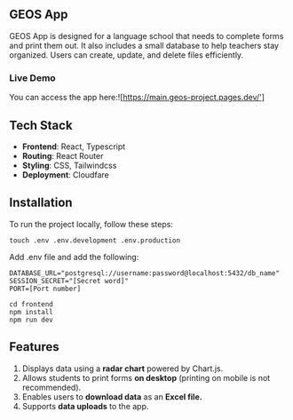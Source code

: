 ## GEOS App

GEOS App is designed for a language school that needs to complete forms and print them out. It also includes a small database to help teachers stay organized. Users can create, update, and delete files efficiently.

### Live Demo

You can access the app here:![https://main.geos-project.pages.dev/']

## Tech Stack

- **Frontend**: React, Typescript
- **Routing**: React Router
- **Styling**: CSS, Tailwindcss
- **Deployment**: Cloudfare

## Installation

To run the project locally, follow these steps:

```
touch .env .env.development .env.production
```

Add .env file and add the following:

```
DATABASE_URL="postgresql://username:password@localhost:5432/db_name"
SESSION_SECRET="[Secret word]"
PORT=[Port number]
```


``` 
cd frontend
npm install
npm run dev

```


## Features
1. Displays data using a **radar chart** powered by Chart.js.
2. Allows students to print forms **on desktop** (printing on mobile is not recommended).
3. Enables users to **download data** as an **Excel file.**
4. Supports **data uploads** to the app.